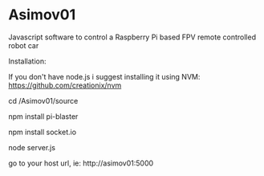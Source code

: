 Asimov01
========

Javascript software to control a Raspberry Pi based FPV remote controlled robot car

Installation:

If you don't have node.js i suggest installing it using NVM: https://github.com/creationix/nvm

cd /Asimov01/source

npm install pi-blaster

npm install socket.io

node server.js

go to your host url, ie:  http://asimov01:5000

